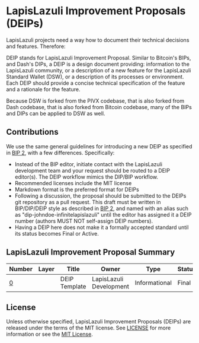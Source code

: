 # LapisLazuli Improvement Proposals (DEIPs)

LapisLazuli projects need a way how to document their technical decisions and features. Therefore:

DEIP stands for LapisLazuli Improvement Proposal. Similar to Bitcoin's BIPs, and Dash's DIPs, a DEIP is a design document providing: information to the LapisLazuli community, or a description of a new feature for the LapisLazuli Standard Wallet (DSW), or a description of its processes or environment. Each DEIP should provide a concise technical specification of the feature and a rationale for the feature.

Because DSW is forked from the PIVX codebase, that is also forked from Dash codebase, that is also forked from Bitcoin codebase, many of the BIPs and DIPs can be applied to DSW as well. 

## Contributions

We use the same general guidelines for introducing a new DEIP as specified in [BIP 2](https://github.com/bitcoin/bips/blob/master/bip-0002.mediawiki), with a few differences. Specifically:

* Instead of the BIP editor, initiate contact with the LapisLazuli development team and your request should be routed to a DEIP editor(s). The DEIP workflow mimics the DIP/BIP workflow.
* Recommended licenses include the MIT license
* Markdown format is the preferred format for DEIPs
* Following a discussion, the proposal should be submitted to the DEIPs git repository as a pull request. This draft must be written in BIP/DIP/DEIP style as described in [BIP 2](https://github.com/bitcoin/bips/blob/master/bip-0002.mediawiki), and named with an alias such as "dip-johndoe-infinitelapislazuli" until the editor has assigned it a DEIP number (authors MUST NOT self-assign DEIP numbers).
* Having a DEIP here does not make it a formally accepted standard until its status becomes Final or Active.

## LapisLazuli Improvement Proposal Summary

Number | Layer | Title | Owner | Type | Status
--- | --- | --- | --- | --- | ---
[0](DEIP0000.md) |  | DEIP Template | LapisLazuli Development | Informational | Final

## License

Unless otherwise specified, LapisLazuli Improvement Proposals (DEIPs) are released under the terms of the MIT license. See [LICENSE](LICENSE) for more information or see the [MIT License](https://opensource.org/licenses/MIT).
